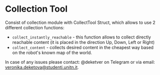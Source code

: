 # Collection Tool

Consist of collection module with CollectTool Struct, which allows to use 2 different
collection functions:
- `collect_instantly_reachable` - this function allows to collect directly reachable content
  (it is placed in
the direction Up, Down, Left or Right)
- `collect_content` - collects desired content in the cheapest way based on the robot's
known map of the world.

In case of any issues please contact: @deketver on Telegram or via email: veronika.deketova@studenti.unitn.it.
  